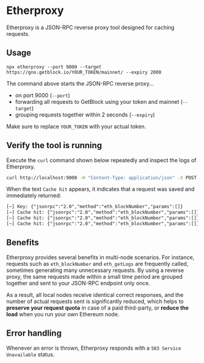 # Etherproxy

Etherproxy is a JSON-RPC reverse proxy tool designed for caching requests.

## Usage

```
npx etherproxy --port 9000 --target https://gno.getblock.io/YOUR_TOKEN/mainnet/ --expiry 2000
```

The command above starts the JSON-RPC reverse proxy...

-   on port 9000 (`--port`)
-   forwarding all requests to GetBlock using your token and mainnet (`--target`)
-   grouping requests together within 2 seconds (`--expiry`)

Make sure to replace `YOUR_TOKEN` with your actual token.

## Verify the tool is running

Execute the `curl` command shown below repeatedly and inspect the logs of Etherproxy.

```sh
curl http://localhost:9000 -H "Content-Type: application/json" -X POST --data '{"jsonrpc":"2.0","method":"eth_blockNumber","params":[],"id":1}'
```

When the text `Cache hit` appears, it indicates that a request was saved and immediately returned:

```txt
[~] Key: {"jsonrpc":"2.0","method":"eth_blockNumber","params":[]}
[~] Cache hit: {"jsonrpc":"2.0","method":"eth_blockNumber","params":[]}
[~] Cache hit: {"jsonrpc":"2.0","method":"eth_blockNumber","params":[]}
[~] Cache hit: {"jsonrpc":"2.0","method":"eth_blockNumber","params":[]}
```

## Benefits

Etherproxy provides several benefits in multi-node scenarios. For instance, requests such as `eth_blockNumber` and `eth_getLogs` are frequently called, sometimes generating many unnecessary requests. By using a reverse proxy, the same requests made within a small time period are grouped together and sent to your JSON-RPC endpoint only once.

As a result, all local nodes receive identical correct responses, and the number of actual requests sent is significantly reduced, which helps to **preserve your request quota** in case of a paid third-party, or **reduce the load** when you run your own Ethereum node.

## Error handling

Whenever an error is thrown, Etherproxy responds with a `503 Service Unavailable` status.
